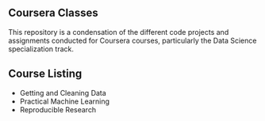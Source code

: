 ## Coursera Classes

This repository is a condensation of the different code projects and assignments conducted for Coursera courses, particularly the Data Science specialization track.

## Course Listing

* Getting and Cleaning Data
* Practical Machine Learning
* Reproducible Research